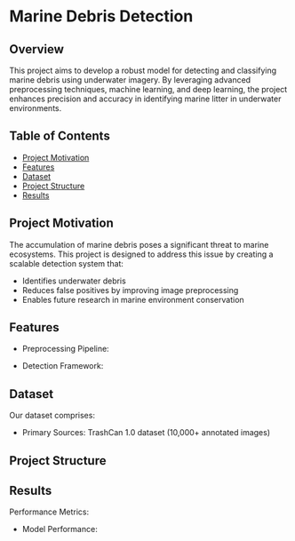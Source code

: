 # Marine Debris Detection

## Overview
This project aims to develop a robust model for detecting and classifying marine debris using underwater imagery. By leveraging advanced preprocessing techniques, machine learning, and deep learning, the project enhances precision and accuracy in identifying marine litter in underwater environments.

## Table of Contents
- [Project Motivation](#project-motivation)
- [Features](#features)
- [Dataset](#dataset)
- [Project Structure](#project-structure)
- [Results](#results)

## Project Motivation
The accumulation of marine debris poses a significant threat to marine ecosystems. This project is designed to address this issue by creating a scalable detection system that:

* Identifies underwater debris
* Reduces false positives by improving image preprocessing
* Enables future research in marine environment conservation

## Features
- Preprocessing Pipeline:

  
- Detection Framework:


## Dataset
Our dataset comprises:
- Primary Sources: TrashCan 1.0 dataset (10,000+ annotated images)


## Project Structure


## Results
Performance Metrics:
- Model Performance:

